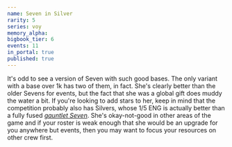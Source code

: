 ```yaml
---
name: Seven in Silver
rarity: 5
series: voy
memory_alpha:
bigbook_tier: 6
events: 11
in_portal: true
published: true
---
```


It's odd to see a version of Seven with such good bases. The only variant with a base over 1k has two of them, in fact. She's clearly better than the older Sevens for events, but the fact that she was a global gift does muddy the water a bit. If you're looking to add stars to her, keep in mind that the competition probably also has Silvers, whose 1/5 ENG is actually better than a fully fused [_gauntlet Seven_](https://stt.wiki/wiki/Seven_of_Nine). She's okay-not-good in other areas of the game and if your roster is weak enough that she would be an upgrade for you anywhere but events, then you may want to focus your resources on other crew first.

